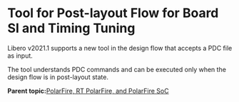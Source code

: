# Tool for Post-layout Flow for Board SI and Timing Tuning

Libero v2021.1 supports a new tool in the design flow that accepts a PDC file as input.

The tool understands PDC commands and can be executed only when the design flow is in post-layout state.

**Parent topic:**[PolarFire, RT PolarFire, and PolarFire SoC](GUID-0DF426A6-97DD-4626-83B9-A155BAC489D8.md)

